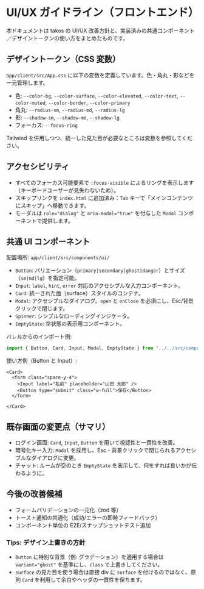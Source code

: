 # UI/UX ガイドライン（フロントエンド）

本ドキュメントは takos の UI/UX 改善方針と、実装済みの共通コンポーネント／デザイントークンの使い方をまとめたものです。

## デザイントークン（CSS 変数）

`app/client/src/App.css` に以下の変数を定義しています。色・角丸・影などを一元管理します。

- 色: `--color-bg`, `--color-surface`, `--color-elevated`, `--color-text`, `--color-muted`, `--color-border`, `--color-primary`
- 角丸: `--radius-sm`, `--radius-md`, `--radius-lg`
- 影: `--shadow-sm`, `--shadow-md`, `--shadow-lg`
- フォーカス: `--focus-ring`

Tailwind を併用しつつ、統一した見た目が必要なところは変数を参照してください。

## アクセシビリティ

- すべてのフォーカス可能要素で `:focus-visible` によるリングを表示します（キーボードユーザーが見失わないため）。
- スキップリンクを `index.html` に追加済み：`Tab` キーで「メインコンテンツにスキップ」へ移動できます。
- モーダルは `role="dialog"` と `aria-modal="true"` を付与した `Modal` コンポーネントで提供します。

## 共通 UI コンポーネント

配置場所: `app/client/src/components/ui/`

- `Button`: バリエーション（`primary|secondary|ghost|danger`）とサイズ（`sm|md|lg`）を指定可能。
- `Input`: `label`, `hint`, `error` 対応のアクセシブルな入力コンポーネント。
- `Card`: 統一された面（surface）スタイルのコンテナ。
- `Modal`: アクセシブルなダイアログ。`open` と `onClose` を必須にし、Esc/背景クリックで閉じます。
- `Spinner`: シンプルなローディングインジケータ。
- `EmptyState`: 空状態の表示用コンポーネント。

バレルからのインポート例:

```ts
import { Button, Card, Input, Modal, EmptyState } from "../../src/components/ui"; // 画面の位置に応じて相対パスは調整
```

使い方例（Button と Input）:

```tsx
<Card>
  <form class="space-y-4">
    <Input label="名前" placeholder="山田 太郎" />
    <Button type="submit" class="w-full">保存</Button>
  </form>
  
</Card>
```

## 既存画面の変更点（サマリ）

- ログイン画面: `Card`, `Input`, `Button` を用いて視認性と一貫性を改善。
- 暗号化キー入力: `Modal` を採用し、Esc・背景クリックで閉じられるアクセシブルなダイアログに変更。
- チャット: ルームが空のとき `EmptyState` を表示して、何をすれば良いかが伝わるように。

## 今後の改善候補

- フォームバリデーションの一元化（zod 等）
- トースト通知の共通化（成功/エラーの即時フィードバック）
- コンポーネント単位の E2E/スナップショットテスト追加

### Tips: デザイン上書きの方針

- `Button` に特別な背景（例: グラデーション）を適用する場合は `variant="ghost"` を基準にし、`class` で上書きしてください。
- `surface` の見た目を使う場合は直接 div に `surface` を付けるのではなく、原則 `Card` を利用して余白やヘッダの一貫性を保ちます。

